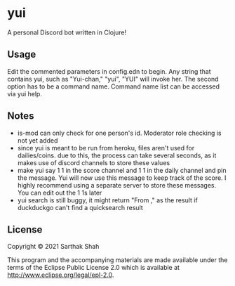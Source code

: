 # yui

A personal Discord bot written in Clojure!

## Usage

Edit the commented parameters in config.edn to begin.
Any string that contains yui, such as "Yui-chan," "yui", "YUI" will invoke her.
The second option has to be a command name.
Command name list can be accessed via yui help.

## Notes
- is-mod can only check for one person's id. Moderator role checking is not yet added
- since yui is meant to be run from heroku, files aren't used for dailies/coins. due to this, the process can take several seconds, as it makes use of discord channels to store these values
- make yui say 1 1 in the score channel and 1 1 in the daily channel and pin the message. Yui will now use this message to keep track of the score. I highly recommend using a separate server to store these messages. You can edit out the 1 1s later
- yui search is still buggy, it might return "From ," as the result if duckduckgo can't find a quicksearch result

## License

Copyright © 2021 Sarthak Shah

This program and the accompanying materials are made available under the
terms of the Eclipse Public License 2.0 which is available at
http://www.eclipse.org/legal/epl-2.0.
